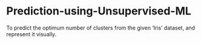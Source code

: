 # Prediction-using-Unsupervised-ML
To predict the optimum number of clusters from the given ‘Iris’ dataset, and represent it visually. 
